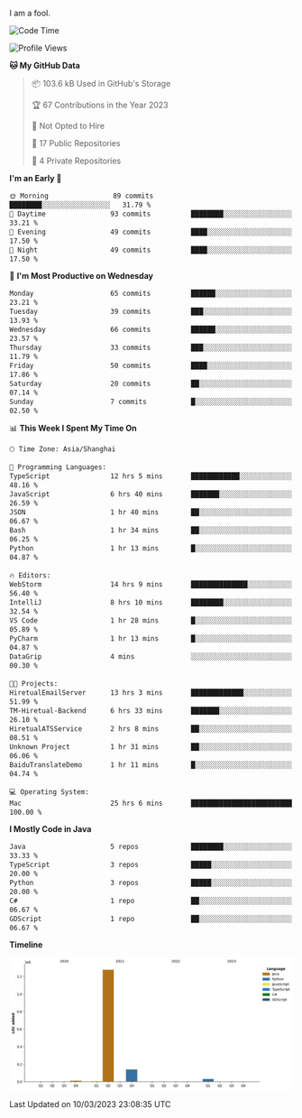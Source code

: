 I am a fool.

<!--START_SECTION:waka-->
![Code Time](http://img.shields.io/badge/Code%20Time-167%20hrs%2022%20mins-blue)

![Profile Views](http://img.shields.io/badge/Profile%20Views-26-blue)

**🐱 My GitHub Data** 

> 📦 103.6 kB Used in GitHub's Storage 
 > 
> 🏆 67 Contributions in the Year 2023
 > 
> 🚫 Not Opted to Hire
 > 
> 📜 17 Public Repositories 
 > 
> 🔑 4 Private Repositories 
 > 
**I'm an Early 🐤** 

```text
🌞 Morning                89 commits          ████████░░░░░░░░░░░░░░░░░   31.79 % 
🌆 Daytime                93 commits          ████████░░░░░░░░░░░░░░░░░   33.21 % 
🌃 Evening                49 commits          ████░░░░░░░░░░░░░░░░░░░░░   17.50 % 
🌙 Night                  49 commits          ████░░░░░░░░░░░░░░░░░░░░░   17.50 % 
```
📅 **I'm Most Productive on Wednesday** 

```text
Monday                   65 commits          ██████░░░░░░░░░░░░░░░░░░░   23.21 % 
Tuesday                  39 commits          ███░░░░░░░░░░░░░░░░░░░░░░   13.93 % 
Wednesday                66 commits          ██████░░░░░░░░░░░░░░░░░░░   23.57 % 
Thursday                 33 commits          ███░░░░░░░░░░░░░░░░░░░░░░   11.79 % 
Friday                   50 commits          ████░░░░░░░░░░░░░░░░░░░░░   17.86 % 
Saturday                 20 commits          ██░░░░░░░░░░░░░░░░░░░░░░░   07.14 % 
Sunday                   7 commits           █░░░░░░░░░░░░░░░░░░░░░░░░   02.50 % 
```


📊 **This Week I Spent My Time On** 

```text
🕑︎ Time Zone: Asia/Shanghai

💬 Programming Languages: 
TypeScript               12 hrs 5 mins       ████████████░░░░░░░░░░░░░   48.16 % 
JavaScript               6 hrs 40 mins       ███████░░░░░░░░░░░░░░░░░░   26.59 % 
JSON                     1 hr 40 mins        ██░░░░░░░░░░░░░░░░░░░░░░░   06.67 % 
Bash                     1 hr 34 mins        ██░░░░░░░░░░░░░░░░░░░░░░░   06.25 % 
Python                   1 hr 13 mins        █░░░░░░░░░░░░░░░░░░░░░░░░   04.87 % 

🔥 Editors: 
WebStorm                 14 hrs 9 mins       ██████████████░░░░░░░░░░░   56.40 % 
IntelliJ                 8 hrs 10 mins       ████████░░░░░░░░░░░░░░░░░   32.54 % 
VS Code                  1 hr 28 mins        █░░░░░░░░░░░░░░░░░░░░░░░░   05.89 % 
PyCharm                  1 hr 13 mins        █░░░░░░░░░░░░░░░░░░░░░░░░   04.87 % 
DataGrip                 4 mins              ░░░░░░░░░░░░░░░░░░░░░░░░░   00.30 % 

🐱‍💻 Projects: 
HiretualEmailServer      13 hrs 3 mins       █████████████░░░░░░░░░░░░   51.99 % 
TM-Hiretual-Backend      6 hrs 33 mins       ███████░░░░░░░░░░░░░░░░░░   26.10 % 
HiretualATSService       2 hrs 8 mins        ██░░░░░░░░░░░░░░░░░░░░░░░   08.51 % 
Unknown Project          1 hr 31 mins        ██░░░░░░░░░░░░░░░░░░░░░░░   06.06 % 
BaiduTranslateDemo       1 hr 11 mins        █░░░░░░░░░░░░░░░░░░░░░░░░   04.74 % 

💻 Operating System: 
Mac                      25 hrs 6 mins       █████████████████████████   100.00 % 
```

**I Mostly Code in Java** 

```text
Java                     5 repos             ████████░░░░░░░░░░░░░░░░░   33.33 % 
TypeScript               3 repos             █████░░░░░░░░░░░░░░░░░░░░   20.00 % 
Python                   3 repos             █████░░░░░░░░░░░░░░░░░░░░   20.00 % 
C#                       1 repo              ██░░░░░░░░░░░░░░░░░░░░░░░   06.67 % 
GDScript                 1 repo              ██░░░░░░░░░░░░░░░░░░░░░░░   06.67 % 
```



**Timeline**

![Lines of Code chart](https://raw.githubusercontent.com/VeejaLiu/VeejaLiu/master/assets/bar_graph.png)


 Last Updated on 10/03/2023 23:08:35 UTC
<!--END_SECTION:waka-->
